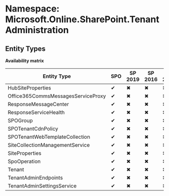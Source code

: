 # Namespace: Microsoft.Online.SharePoint.TenantAdministration
## Entity Types

**Availability matrix**

Entity Type | SPO | SP 2019 | SP 2016 | SP 2013
----------|-----|---------|---------|--------
HubSiteProperties | ✔ | ✖ | ✖ | ✖
Office365CommsMessagesServiceProxy | ✔ | ✖ | ✖ | ✖
ResponseMessageCenter | ✔ | ✖ | ✖ | ✖
ResponseServiceHealth | ✔ | ✖ | ✖ | ✖
SPOGroup | ✔ | ✖ | ✖ | ✖
SPOTenantCdnPolicy | ✔ | ✖ | ✖ | ✖
SPOTenantWebTemplateCollection | ✔ | ✖ | ✖ | ✖
SiteCollectionManagementService | ✔ | ✖ | ✖ | ✖
SiteProperties | ✔ | ✖ | ✖ | ✖
SpoOperation | ✔ | ✖ | ✖ | ✖
Tenant | ✔ | ✖ | ✖ | ✖
TenantAdminEndpoints | ✔ | ✖ | ✖ | ✖
TenantAdminSettingsService | ✔ | ✖ | ✖ | ✖
